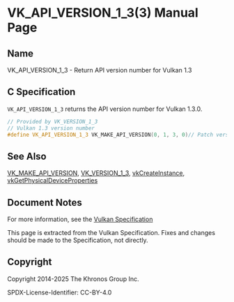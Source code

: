 # VK\_API\_VERSION\_1\_3(3) Manual Page

## Name

VK\_API\_VERSION\_1\_3 - Return API version number for Vulkan 1.3



## [](#_c_specification)C Specification

`VK_API_VERSION_1_3` returns the API version number for Vulkan 1.3.0.

```c++
// Provided by VK_VERSION_1_3
// Vulkan 1.3 version number
#define VK_API_VERSION_1_3 VK_MAKE_API_VERSION(0, 1, 3, 0)// Patch version should always be set to 0
```

## [](#_see_also)See Also

[VK\_MAKE\_API\_VERSION](https://registry.khronos.org/vulkan/specs/latest/man/html/VK_MAKE_API_VERSION.html), [VK\_VERSION\_1\_3](https://registry.khronos.org/vulkan/specs/latest/man/html/VK_VERSION_1_3.html), [vkCreateInstance](https://registry.khronos.org/vulkan/specs/latest/man/html/vkCreateInstance.html), [vkGetPhysicalDeviceProperties](https://registry.khronos.org/vulkan/specs/latest/man/html/vkGetPhysicalDeviceProperties.html)

## [](#_document_notes)Document Notes

For more information, see the [Vulkan Specification](https://registry.khronos.org/vulkan/specs/latest/html/vkspec.html#VK_API_VERSION_1_3)

This page is extracted from the Vulkan Specification. Fixes and changes should be made to the Specification, not directly.

## [](#_copyright)Copyright

Copyright 2014-2025 The Khronos Group Inc.

SPDX-License-Identifier: CC-BY-4.0